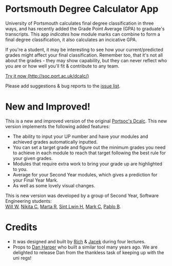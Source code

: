 # Portsmouth Degree Calculator App

University of Portsmouth calculates final degree classification in three ways, and has recently added the Grade Point Average (GPA) to graduate's transcripts.  This app _indicates_ how module marks can combine to form a final degree classification, it also calculates an incicative GPA.

If you're a student, it may be interesting to see how your current/predicted grades might affect your final classification.  Remember too, that it's not all about the grades - they may show capability, but they can never reflect who you are or how well you'll fit & contribute to any team.

[Try it now (http://soc.port.ac.uk/dcalc/)](http://soc.port.ac.uk/dcalc/)

Please add suggestions & bug reports to the [issue list](https://github.com/portsoc/dcalc/issues).

# New and Improved!

This is a new and improved version of the original [Portsoc's Dcalc](https://github.com/portsoc/dcalc).
This new version implements the following added features:
* The ability to input your UP number and have your modules and achieved grades automatically inputted.
* You can set a target grade and figure out the minimum grades you need to achieve in each module to reach that target following the best rule for your given grades.
* Modules that require extra work to bring your grade up are highlighted to you.
* Average for your Second Year modules, which gives a prediction for your Final Year Mark.
* As well as some lovely visual changes.



This is new version was developed by a group of Second Year, Software Engineering students:<br>
[Will W](https://github.com/wgw0), [Nikita C](https://github.com/NikBit101), [Marta R](https://github.com/m0urao), [Sint Lwin H](https://github.com/sint18), [Mark C](https://github.com/mark-chit), [Pablo B](https://github.com/PabloBeJ).

# Credits
* It was designed and built by [Rich](https://github.com/ear1grey) & [Jacek](https://github.com/jacekkopecky) during four lectures.
* Props to [Dan Harper](https://www.danharper.me/) who built a similar tool many years ago.  We are delighted to release Dan from the thankless task of keeping up with the uni regs!
